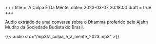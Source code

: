 +++
title = 'A Culpa É Da Mente'
date= 2023-03-07 20:18:00
draft = true
+++

Audio extraído de uma conversa sobre o Dhamma proferido pelo Ajahn Mudito da Sociedade Budista do Brasil.

{{< audio src="/mp3/a_culpa_e_a_mente_2023.mp3" >}}

